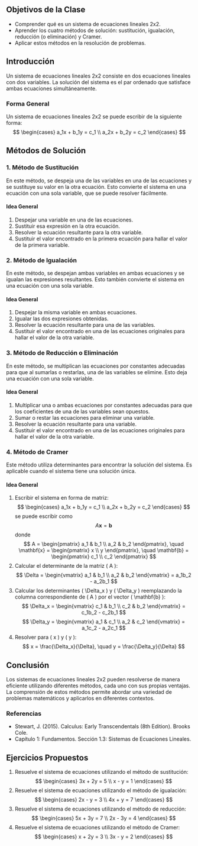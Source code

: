 ## Objetivos de la Clase
- Comprender qué es un sistema de ecuaciones lineales 2x2.
- Aprender los cuatro métodos de solución: sustitución, igualación, reducción (o eliminación) y Cramer.
- Aplicar estos métodos en la resolución de problemas.

## Introducción
Un sistema de ecuaciones lineales 2x2 consiste en dos ecuaciones lineales con dos variables. La solución del sistema es el par ordenado que satisface ambas ecuaciones simultáneamente.

### Forma General
Un sistema de ecuaciones lineales 2x2 se puede escribir de la siguiente forma:
$$
\begin{cases}
a_1x + b_1y = c_1 \\
a_2x + b_2y = c_2
\end{cases}
$$

## Métodos de Solución

### 1. Método de Sustitución
En este método, se despeja una de las variables en una de las ecuaciones y se sustituye su valor en la otra ecuación. Esto convierte el sistema en una ecuación con una sola variable, que se puede resolver fácilmente.

#### Idea General
1. Despejar una variable en una de las ecuaciones.
2. Sustituir esa expresión en la otra ecuación.
3. Resolver la ecuación resultante para la otra variable.
4. Sustituir el valor encontrado en la primera ecuación para hallar el valor de la primera variable.

### 2. Método de Igualación
En este método, se despejan ambas variables en ambas ecuaciones y se igualan las expresiones resultantes. Esto también convierte el sistema en una ecuación con una sola variable.

#### Idea General
1. Despejar la misma variable en ambas ecuaciones.
2. Igualar las dos expresiones obtenidas.
3. Resolver la ecuación resultante para una de las variables.
4. Sustituir el valor encontrado en una de las ecuaciones originales para hallar el valor de la otra variable.

### 3. Método de Reducción o Eliminación
En este método, se multiplican las ecuaciones por constantes adecuadas para que al sumarlas o restarlas, una de las variables se elimine. Esto deja una ecuación con una sola variable.

#### Idea General
1. Multiplicar una o ambas ecuaciones por constantes adecuadas para que los coeficientes de una de las variables sean opuestos.
2. Sumar o restar las ecuaciones para eliminar una variable.
3. Resolver la ecuación resultante para una variable.
4. Sustituir el valor encontrado en una de las ecuaciones originales para hallar el valor de la otra variable.

### 4. Método de Cramer
Este método utiliza determinantes para encontrar la solución del sistema. Es aplicable cuando el sistema tiene una solución única.

#### Idea General
1. Escribir el sistema en forma de matriz:
   $$
   \begin{cases}
   a_1x + b_1y = c_1 \\
   a_2x + b_2y = c_2
   \end{cases}
   $$
   se puede escribir como
   $$
   A \mathbf{x} = \mathbf{b}
   $$
   donde
   $$
   A = \begin{pmatrix}
   a_1 & b_1 \\
   a_2 & b_2
   \end{pmatrix},
   \quad \mathbf{x} = \begin{pmatrix}
   x \\
   y
   \end{pmatrix},
   \quad \mathbf{b} = \begin{pmatrix}
   c_1 \\
   c_2
   \end{pmatrix}
   $$
2. Calcular el determinante de la matriz \( A \):
   $$
   \Delta = \begin{vmatrix}
   a_1 & b_1 \\
   a_2 & b_2
   \end{vmatrix}
   = a_1b_2 - a_2b_1
   $$
3. Calcular los determinantes \( \Delta_x \) y \( \Delta_y \) reemplazando la columna correspondiente de \( A \) por el vector \( \mathbf{b} \):
   $$
   \Delta_x = \begin{vmatrix}
   c_1 & b_1 \\
   c_2 & b_2
   \end{vmatrix}
   = c_1b_2 - c_2b_1
   $$
   $$
   \Delta_y = \begin{vmatrix}
   a_1 & c_1 \\
   a_2 & c_2
   \end{vmatrix}
   = a_1c_2 - a_2c_1
   $$
4. Resolver para \( x \) y \( y \):
   $$
   x = \frac{\Delta_x}{\Delta}, \quad y = \frac{\Delta_y}{\Delta}
   $$

## Conclusión
Los sistemas de ecuaciones lineales 2x2 pueden resolverse de manera eficiente utilizando diferentes métodos, cada uno con sus propias ventajas. La comprensión de estos métodos permite abordar una variedad de problemas matemáticos y aplicarlos en diferentes contextos.

### Referencias
- Stewart, J. (2015). Calculus: Early Transcendentals (8th Edition). Brooks Cole.
- Capítulo 1: Fundamentos. Sección 1.3: Sistemas de Ecuaciones Lineales.

## Ejercicios Propuestos
1. Resuelve el sistema de ecuaciones utilizando el método de sustitución:
   $$
   \begin{cases}
   3x + 2y = 5 \\
   x - y = 1
   \end{cases}
   $$
2. Resuelve el sistema de ecuaciones utilizando el método de igualación:
   $$
   \begin{cases}
   2x - y = 3 \\
   4x + y = 7
   \end{cases}
   $$
3. Resuelve el sistema de ecuaciones utilizando el método de reducción:
   $$
   \begin{cases}
   5x + 3y = 7 \\
   2x - 3y = 4
   \end{cases}
   $$
4. Resuelve el sistema de ecuaciones utilizando el método de Cramer:
   $$
   \begin{cases}
   x + 2y = 3 \\
   3x - y = 2
   \end{cases}
   $$
